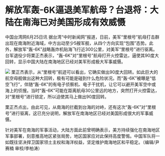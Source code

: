 

# 解放军轰-6K逼退美军航母？台退将：大陆在南海已对美国形成有效威慑

中国台湾网6月25日讯
据台湾“中时新闻网”报道，日前，美军“里根号”航母打击群出现在南海附近海域，中方出动至少5艘军舰，从四个方向实现“包围”态势。此外，解放军“轰-6K”战略轰炸机贴海飞行近300公里，对美军“里根号”进行驱离。台军退役少将栗正杰表示，“轰-6K”对“里根号”航母打开火控雷达，逼使其90度大回转，显示中国大陆在南海地区已经对美军形成极大军事威慑。

![](https://inews.gtimg.com/newsapp_bt/0/15809089885/1000)
栗正杰表示，从“里根号”航迹可以看出，它确实做出90度大回转。如此巨大的航空母舰做出这种大回转，极有可能是碰到什么危险状况。而“轰-6K”被曝是“低空飞行”，伴随“轰-6K”的有电子侦察机、电子干扰机，让它可以避开美军空中或海上的侦搜。当时“轰-6K”可能在距离航母30公里远的地方，突然打开火控雷达，对“里根号”进行锁定，所以迫使其马上做出90度回转。

栗正杰点出，由此可见，从南海的拦截到台海的对峙，还有这次“轰-6K”对“里根号”进行驱离，这已充分说明，解放军在南海地区已经对美国形成很大的军事威慑。

针对美军在南海的军事活动，大陆方面此前曾明确表示，美方持续强化在南海地区军事部署，刻意推高地区紧张局势，地区国家应对此保持高度警惕。中国军队将一如既往坚决捍卫国家领土主权和海洋权益，坚定维护南海地区和平稳定。（编辑/尹赛楠
审校/李柏涛）

